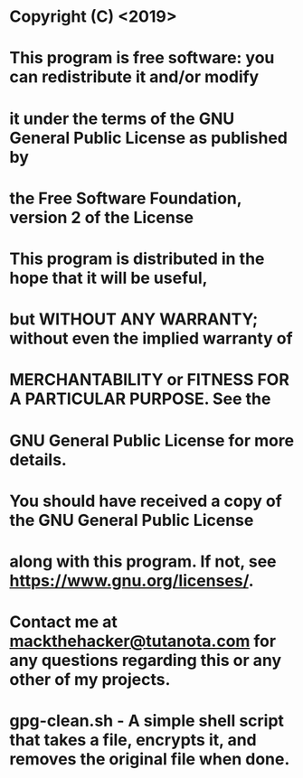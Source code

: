 #
#    Copyright (C) <2019>  <Mack The Hacker>
#
#    This program is free software: you can redistribute it and/or modify
#    it under the terms of the GNU General Public License as published by
#    the Free Software Foundation,  version 2 of the License
#
#    This program is distributed in the hope that it will be useful,
#    but WITHOUT ANY WARRANTY; without even the implied warranty of
#    MERCHANTABILITY or FITNESS FOR A PARTICULAR PURPOSE.  See the
#    GNU General Public License for more details.
#
#    You should have received a copy of the GNU General Public License
#    along with this program.  If not, see <https://www.gnu.org/licenses/>.

#    Contact me at mackthehacker@tutanota.com for any questions regarding this or any other of my projects. 


#    gpg-clean.sh - A simple shell script that takes a file, encrypts it, and removes the original file when done. 

